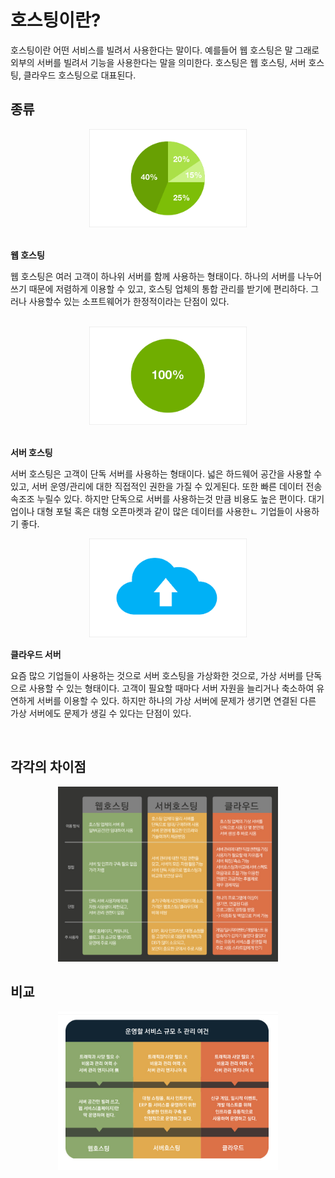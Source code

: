 # 호스팅이란? 
호스팅이란 어떤 서비스를 빌려서 사용한다는 말이다. 예를들어 웹 호스팅은 말 그래로 외부의 서버를 빌려서 기능을 사용한다는 말을 의미한다. 호스팅은 웹 호스팅, 서버 호스팅, 클라우드 호스팅으로 대표된다.

## 종류

<div align = "center">
    <img src = "../img/web_hosting.png" width = "50%">
</div>

<br>

**웹 호스팅**

웹 호스팅은 여러 고객이 하나위 서버를 함께 사용하는 형태이다. 하나의 서버를 나누어 쓰기 때문에 저렴하게 이용할 수 있고, 호스팅 업체의 통합 관리를 받기에 편리하다. 그러나 사용할수 있는 소프트웨어가 한정적이라는 단점이 있다.

<br>

<div align = "center">
    <img src = "../img/server_hosting.png" width = "50%">
</div>

<br>

**서버 호스팅**

서버 호스팅은 고객이 단독 서버를 사용하는 형태이다. 넓은 하드웨어 공간을 사용할 수 있고, 서버 운영/관리에 대한 직접적인 권한을 가질 수 있게된다. 또한 빠른 데이터 전송 속조조 누릴수 있다.
하지만 단독으로 서버를 사용하는것 만큼 비용도 높은 편이다. 대기업이나 대형 포털 혹은 대형 오픈마켓과 같이 많은 데이터를 사용한ㄴ 기업들이 사용하기 좋다.


<div align = "center">
    <img src = "../img/cloud.png" width = "50%">
</div>

**클라우드 서버**

요즘 많으 기업들이 사용하는 것으로 서버 호스팅을 가상화한 것으로, 가상 서버를 단독으로 사용할 수 있는 형태이다. 고객이 필요할 때마다 서버 자원을 늘리거나 축소하여 유연하게 서버를 이용할 수 있다. 하지만 하나의 가상 서버에 문제가 생기면 연결된 다른 가상 서버에도 문제가 생길 수 있다는 단점이 있다.

<br>

## 각각의 차이점

<div align = "center">
    <img src = "../img/different-hosting.png" width = "70%">
</div>


## 비교

<div align = "center">
    <img src = "../img/hosting-compare.png" width = "70%">
</div>

